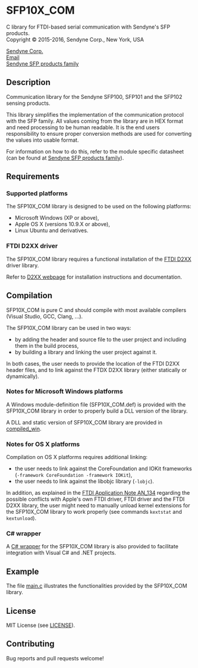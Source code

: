 # SFP10X_COM
C library for FTDI-based serial communication with Sendyne's SFP products.  
Copyright &copy; 2015-2016, Sendyne Corp., New York, USA

[Sendyne Corp.](http://sendyne.com)  
[Email](mailto:info@sendyne.com)  
[Sendyne SFP products family](http://www.sendyne.com/Products/Sendyne%20Sensing%20Family.html)


## Description
Communication library for the Sendyne SFP100, SFP101 and the SFP102 sensing
products.

This library simplifies the implementation of the communication protocol with
the SFP family. All values coming from the library are in HEX format and need
processing to be human readable. It is the end users responsibility to ensure
proper conversion methods are used for converting the values into usable
format.

For information on how to do this, refer to the module specific datasheet (can
be found at [Sendyne SFP products
family](http://www.sendyne.com/Products/Sendyne%20Sensing%20Family.html)).


## Requirements

### Supported platforms
The SFP10X_COM library is designed to be used on the following platforms:

* Microsoft Windows (XP or above),
* Apple OS X (versions 10.9.X or above),
* Linux Ubuntu and derivatives.

### FTDI D2XX driver
The SFP10X_COM library requires a functional installation of the [FTDI
D2XX](http://www.ftdichip.com/Drivers/D2XX.htm) driver library.

Refer to [D2XX webpage](http://www.ftdichip.com/Drivers/D2XX.htm) for
installation instructions and documentation.


## Compilation
SFP10X_COM is pure C and should compile with most available compilers (Visual
Studio, GCC, Clang, ...).

The SFP10X_COM library can be used in two ways:

* by adding the header and source file to the user project and including them
  in the build process,
* by building a library and linking the user project against it.

In both cases, the user needs to provide the location of the FTDI D2XX header
files, and to link against the FTDX D2XX library (either statically or
dynamically).

### Notes for Microsoft Windows platforms
A Windows module-definition file (SFP10X\_COM.def) is provided with the
SFP10X_COM library in order to properly build a DLL version of the library.

A DLL and static version of SFP10X_COM library are provided in
[compiled_win](compiled_win/).

### Notes for OS X platforms
Compilation on OS X platforms requires additional linking:

* the user needs to link against the CoreFoundation and IOKit frameworks
  (`-framework CoreFoundation -framework IOKit`),
* the user needs to link against the libobjc library (`-lobjc`).

In addition, as explained in the [FTDI Application Note AN_134](http://www.ftdichip.com/Support/Documents/AppNotesAN_134_FTDI_Drivers_Installation_Guide_for_MAC_OSX.pdf) regarding the possible conflicts with Apple's own FTDI driver,
FTDI driver and the FTDI D2XX library, the user might need to manually unload
kernel extensions for the SFP10X_COM library to work properly (see commands
`kextstat` and `kextunload`).

### C# wrapper ###
A [C# wrapper](CSharp_wrapper/) for the SFP10X_COM library is also provided to
facilitate integration with Visual C# and .NET projects.


## Example
The file [main.c](main.c) illustrates the functionalities provided by the
SFP10X_COM library.


## License
MIT License (see [LICENSE](LICENSE)).


## Contributing
Bug reports and pull requests welcome!
